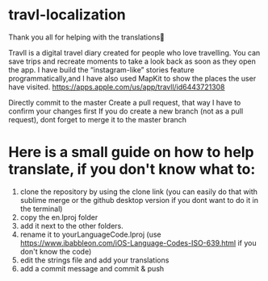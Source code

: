 # travl-localization

Thank you all for helping with the translations🤗

Travll is a digital travel diary created for people who love travelling. You can save trips and recreate moments to take a look back as soon as they open the app. I have build the “instagram-like” stories feature programmatically,and I have also used MapKit to show the places the user have visited.
https://apps.apple.com/us/app/travll/id6443721308

Directly commit to the master
Create a pull request, that way I have to confirm your changes first
If you do create a new branch (not as a pull request), dont forget to merge it to the master branch

# Here is a small guide on how to help translate, if you don't know what to:

1. clone the repository by using the clone link (you can easily do that with sublime merge or the github desktop version if you dont want to do it in the terminal)
2. copy the en.lproj folder 
3. add it next to the other folders. 
4. rename it to yourLanguageCode.lproj (use https://www.ibabbleon.com/iOS-Language-Codes-ISO-639.html if you don't know the code)
5. edit the strings file and add your translations
6. add a commit message and commit & push


